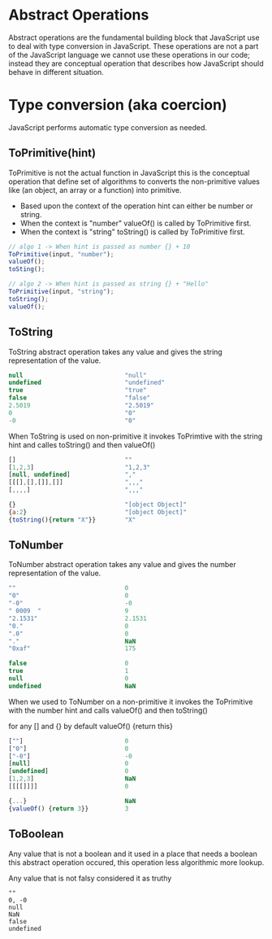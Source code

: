 # Abstract Operations

Abstract operations are the fundamental building block that JavaScript use to deal with type conversion in JavaScript. These operations are not a part of the JavaScript language we cannot use these operations in our code; instead they are conceptual operation that describes how JavaScript should behave in different situation.

# Type conversion (aka coercion)

JavaScript performs automatic type conversion as needed.

## ToPrimitive(hint)

ToPrimitive is not the actual function in JavaScript this is the conceptual operation that define set of algorithms to converts the non-primitive values like (an object, an array or a function) into primitive.

- Based upon the context of the operation hint can either be number or string.
- When the context is "number" valueOf() is called by ToPrimitive first.
- When the context is "string" toString() is called by ToPrimitive first.

```js
// algo 1 -> When hint is passed as number {} + 10
ToPrimitive(input, "number");
valueOf();
toSting();
```

```js
// algo 2 -> When hint is passed as string {} + "Hello"
ToPrimitive(input, "string");
toString();
valueOf();
```

## ToString

ToString abstract operation takes any value and gives the string representation of the value.

<!-- prettier-ignore -->
```js
null                            "null"
undefined                       "undefined"
true                            "true"
false                           "false"
2.5019                          "2.5019"
0                               "0"
-0                              "0"
```

When ToString is used on non-primitive it invokes ToPrimtive with the string hint and calles toString() and then valueOf()

<!-- prettier-ignore -->
```js
[]                              ""
[1,2,3]                         "1,2,3"
[null, undefined]               ","
[[[],[],[]],[]]                 ",,,"
[,,,,]                          ",,,"

{}                              "[object Object]"
{a:2}                           "[object Object]"
{toString(){return "X"}}        "X"
```

## ToNumber

ToNumber abstract operation takes any value and gives the number representation of the value.

<!-- prettier-ignore -->
```js
""                              0
"0"                             0
"-0"                            -0
" 0009  "                       9
"2.1531"                        2.1531
"0."                            0
".0"                            0
"."                             NaN
"0xaf"                          175
```

<!-- prettier-ignore -->
```js
false                           0
true                            1
null                            0
undefined                       NaN
```

When we used to ToNumber on a non-primitive it invokes the ToPrimitive with the number hint and calls valueOf() and then toString()

for any [] and {} by default valueOf() {return this}

```js
[""]                            0
["0"]                           0
["-0"]                          -0
[null]                          0
[undefined]                     0
[1,2,3]                         NaN
[[[[]]]]                        0

{...}                           NaN
{valueOf() {return 3}}          3
```

## ToBoolean

Any value that is not a boolean and it used in a place that needs a boolean this abstract operation occured, this operation less algorithmic more lookup.

Any value that is not falsy considered it as truthy

```
""
0, -0
null
NaN
false
undefined
```
